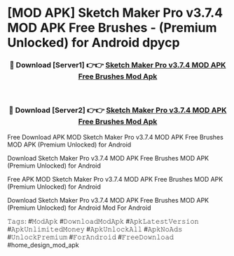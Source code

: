 # [MOD APK] Sketch Maker Pro v3.7.4 MOD APK Free Brushes - (Premium Unlocked) for Android dpycp



<div align="center">
<h3>🔴 Download [Server1] 👉👉 <a href="https://momento.my/?title=Sketch_Maker_Pro_v3.7.4_MOD_APK_Free_Brushes">Sketch Maker Pro v3.7.4 MOD APK Free Brushes Mod Apk</a></h3><br>

<h3>🔴 Download [Server2] 👉👉 <a href="https://momento.my/?title=Sketch_Maker_Pro_v3.7.4_MOD_APK_Free_Brushes">Sketch Maker Pro v3.7.4 MOD APK Free Brushes Mod Apk</a></h3>
</div>



Free Download APK MOD Sketch Maker Pro v3.7.4 MOD APK Free Brushes MOD APK (Premium Unlocked) for Android

Download Sketch Maker Pro v3.7.4 MOD APK Free Brushes MOD APK (Premium Unlocked) for Android

Free APK MOD Sketch Maker Pro v3.7.4 MOD APK Free Brushes MOD APK (Premium Unlocked) for Android

Download Sketch Maker Pro v3.7.4 MOD APK Free Brushes MOD APK (Premium Unlocked) for Android Mod For Android

𝚃𝚊𝚐𝚜: #𝙼𝚘𝚍𝙰𝚙𝚔 #𝙳𝚘𝚠𝚗𝚕𝚘𝚊𝚍𝙼𝚘𝚍𝙰𝚙𝚔 #𝙰𝚙𝚔𝙻𝚊𝚝𝚎𝚜𝚝𝚅𝚎𝚛𝚜𝚒𝚘𝚗 #𝙰𝚙𝚔𝚄𝚗𝚕𝚒𝚖𝚒𝚝𝚎𝚍𝙼𝚘𝚗𝚎𝚢 #𝙰𝚙𝚔𝚄𝚗𝚕𝚘𝚌𝚔𝙰𝚕𝚕 #𝙰𝚙𝚔𝙽𝚘𝙰𝚍𝚜 #𝚄𝚗𝚕𝚘𝚌𝚔𝙿𝚛𝚎𝚖𝚒𝚞𝚖 #𝙵𝚘𝚛𝙰𝚗𝚍𝚛𝚘𝚒𝚍 #𝙵𝚛𝚎𝚎𝙳𝚘𝚠𝚗𝚕𝚘𝚊𝚍 #home_design_mod_apk
